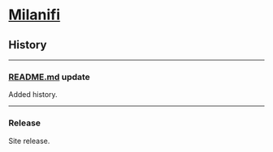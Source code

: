 # [Milanifi](https://milanifi.github.com/)

## History

---

### [README.md](https://github.com/milanifi/milanifi.github.io/blob/main/README.md) update

Added history.

---

### Release

Site release.
